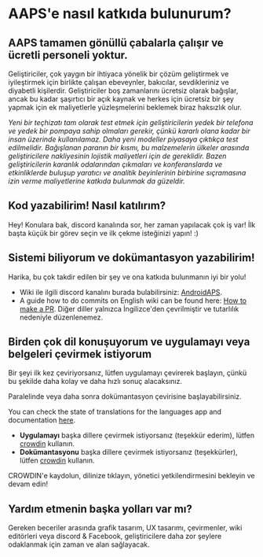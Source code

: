 # AAPS'e nasıl katkıda bulunurum?

## AAPS tamamen gönüllü çabalarla çalışır ve ücretli personeli yoktur.

Geliştiriciler, çok yaygın bir ihtiyaca yönelik bir çözüm geliştirmek ve iyileştirmek için birlikte çalışan ebeveynler, bakıcılar, sevdikleriniz ve diyabetli kişilerdir. Geliştiriciler boş zamanlarını ücretsiz olarak bağışlar, ancak bu kadar şaşırtıcı bir açık kaynak ve herkes için ücretsiz bir şey yapmak için ek maliyetlerle yüzleşmelerini beklemek biraz haksızlık olur.

*Yeni bir teçhizatı tam olarak test etmek için geliştiricilerin yedek bir telefona ve yedek bir pompaya sahip olmaları gerekir, çünkü kararlı olana kadar bir insan üzerinde kullanılamaz. Daha yeni modeller piyasaya çıktıkça test edilmelidir. Bağışlanan paranın bir kısmı, bu malzemelerin ülkeler arasında geliştiricilere nakliyesinin lojistik maliyetleri için de gereklidir. Bazen geliştiricilerin karanlık odalarından çıkmaları ve konferanslarda ve etkinliklerde buluşup yaratıcı ve analitik beyinlerinin birbirine sıçramasına izin verme maliyetlerine katkıda bulunmak da güzeldir.*

## Kod yazabilirim! Nasıl katılırım?

Hey! Konulara bak, discord kanalında sor, her zaman yapılacak çok iş var! İlk başta küçük bir görev seçin ve ilk çekme isteğinizi yapın! :)

## Sistemi biliyorum ve dokümantasyon yazabilirim!

Harika, bu çok takdir edilen bir şey ve ona katkıda bulunmanın iyi bir yolu!

* Wiki ile ilgili discord kanalını burada bulabilirsiniz: [AndroidAPS](https://discord.gg/4fQUWHZ4Mw). 
* A guide how to do commits on English wiki can be found here: [How to make a PR](../SupportingAaps/HowToEditTheDocs.md). Diğer diller yalnızca İngilizce'den çevrilmiştir ve tutarlılık nedeniyle düzenlenemez.

## Birden çok dil konuşuyorum ve uygulamayı veya belgeleri çevirmek istiyorum

Bir şeyi ilk kez çeviriyorsanız, lütfen uygulamayı çevirerek başlayın, çünkü bu şekilde daha kolay ve daha hızlı sonuç alacaksınız.

Paralelinde veya daha sonra dokümantasyon çevirisine başlayabilirsiniz.

You can check the state of translations for the languages app and documentation [here](StateOfTranslations).

* **Uygulamayı** başka dillere çevirmek istiyorsanız (teşekkür ederim), lütfen [crowdin](https://crowdin.com/project/androidaps) kullanın.
* **Dokümantasyonu** başka dillere çevirmek istiyorsanız (teşekkürler), lütfen [crowdin](https://crowdin.com/project/androidapsdocs) kullanın. 

CROWDIN'e kaydolun, dilinize tıklayın, yönetici yetkilendirmesini bekleyin ve devam edin!

## Yardım etmenin başka yolları var mı?

Gereken beceriler arasında grafik tasarım, UX tasarımı, çevirmenler, wiki editörleri veya discord & Facebook, geliştiricilere daha zor şeylere odaklanmak için zaman ve alan sağlayacak.